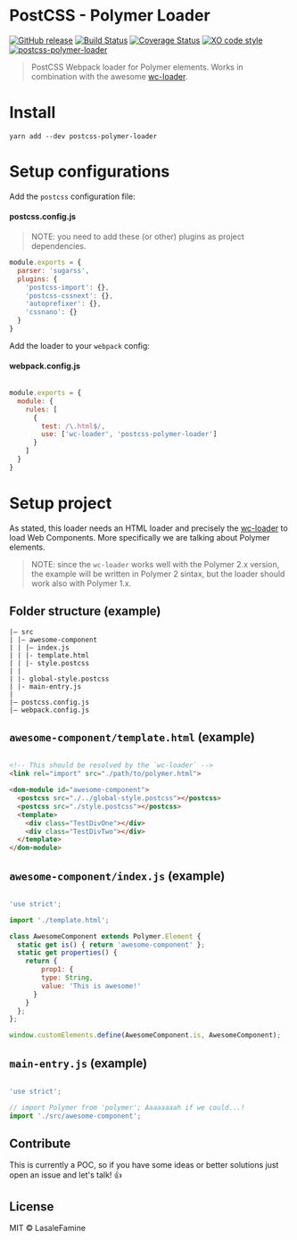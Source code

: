 # PostCSS - Polymer Loader

[![GitHub release](https://img.shields.io/github/release/PolymerX/postcss-polymer-loader.svg?style=flat-square)](https://github.com/PolymerX/postcss-polymer-loader)
[![Build Status](https://travis-ci.org/PolymerX/postcss-polymer-loader.svg?branch=master&style=flat-square)](https://travis-ci.org/PolymerX/postcss-polymer-loader)
[![Coverage Status](https://coveralls.io/repos/github/PolymerX/postcss-polymer-loader/badge.svg?branch=master&style=flat-square)](https://coveralls.io/github/PolymerX/postcss-polymer-loader?branch=master)
[![XO code style](https://img.shields.io/badge/code_style-XO-5ed9c7.svg?style=flat-square)](https://github.com/sindresorhus/xo)
[![postcss-polymer-loader](https://img.shields.io/badge/polymerX-postcss--polymer--loader-%23435877.svg?style=flat-square)](https://github.com/PolymerX/postcss-polymer-loader)

> PostCSS Webpack loader for Polymer elements. Works in combination with the awesome [wc-loader](https://github.com/aruntk/wc-loader).

# Install

    yarn add --dev postcss-polymer-loader

# Setup configurations

Add the `postcss` configuration file:

#### postcss.config.js

> NOTE: you need to add these (or other) plugins as project dependencies.

```js
module.exports = {
  parser: 'sugarss',
  plugins: {
    'postcss-import': {},
    'postcss-cssnext': {},
    'autoprefixer': {},
    'cssnano': {}
  }
}
```

Add the loader to your `webpack` config:

#### webpack.config.js

```js

module.exports = {
  module: {
    rules: [
      {
        test: /\.html$/,
        use: ['wc-loader', 'postcss-polymer-loader']
      }
    ]
  }
}

```


# Setup project

As stated, this loader needs an HTML loader and precisely the [wc-loader](https://github.com/aruntk/wc-loader) to load Web Components. More specifically we are talking about Polymer elements.
> NOTE: since the `wc-loader` works well with the Polymer 2.x version, the example will be written in Polymer 2 sintax, but the loader should work also with Polymer 1.x.

## Folder structure (example)

    |– src
    | |– awesome-component
    | | |– index.js
    | | |- template.html
    | | |- style.postcss
    | |
    | |- global-style.postcss
    | |- main-entry.js
    |
    |– postcss.config.js
    |– webpack.config.js

## `awesome-component/template.html` (example)

```html

<!-- This should be resolved by the `wc-loader` -->
<link rel="import" src="./path/to/polymer.html">

<dom-module id="awesome-component">
  <postcss src="./../global-style.postcss"></postcss>
  <postcss src="./style.postcss"></postcss>
  <template>
    <div class="TestDivOne"></div>
    <div class="TestDivTwo"></div>
  </template>
</dom-module>

```

## `awesome-component/index.js` (example)

```js

'use strict';

import './template.html';

class AwesomeComponent extends Polymer.Element {
  static get is() { return 'awesome-component' };
  static get properties() {
    return {
        prop1: {
        type: String,
        value: 'This is awesome!'
      }
    }
  };
};

window.customElements.define(AwesomeComponent.is, AwesomeComponent);

```

## `main-entry.js` (example)

```js

'use strict';

// import Polymer from 'polymer'; Aaaaaaaah if we could...!
import './src/awesome-component';

```


## Contribute

This is currently a POC, so if you have some ideas or better solutions just open an issue and let's talk! :+1:

## License

MIT © LasaleFamine